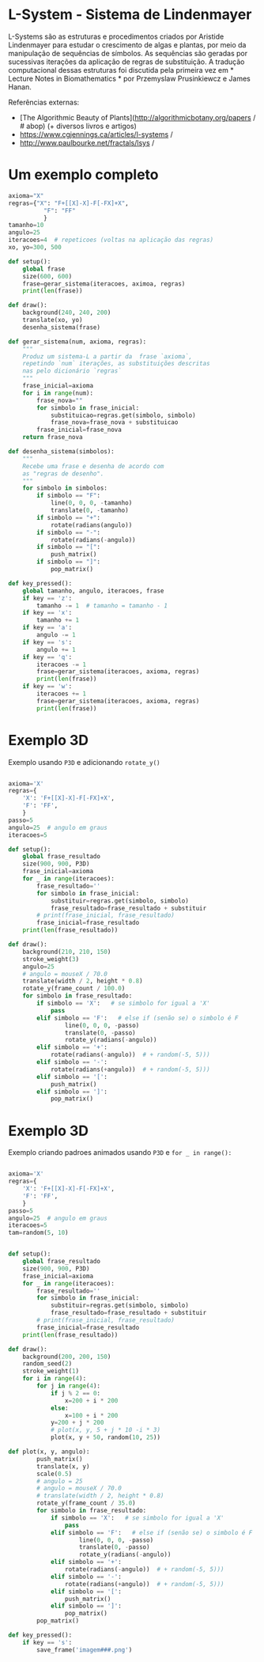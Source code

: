 # L-System - Sistema de Lindenmayer

L-Systems são as estruturas e procedimentos criados por Aristide Lindenmayer para estudar o crescimento de algas e plantas, por meio da manipulação de sequências de símbolos. As sequências são geradas por sucessivas iterações da aplicação de regras de substituição. A tradução computacional dessas estruturas foi discutida pela primeira vez em * Lecture Notes in Biomathematics * por Przemyslaw Prusinkiewcz e James Hanan.

Referências externas:
- [The Algorithmic Beauty of Plants](http://algorithmicbotany.org/papers /  # abop) (+ diversos livros e artigos)
- https://www.cgjennings.ca/articles/l-systems /
- http://www.paulbourke.net/fractals/lsys /

# Um exemplo completo

```python
axioma="X"
regras={"X": "F+[[X]-X]-F[-FX]+X",
          "F": "FF"
          }
tamanho=10
angulo=25
iteracoes=4  # repeticoes (voltas na aplicação das regras)
xo, yo=300, 500

def setup():
    global frase
    size(600, 600)
    frase=gerar_sistema(iteracoes, aximoa, regras)
    print(len(frase))

def draw():
    background(240, 240, 200)
    translate(xo, yo)
    desenha_sistema(frase)

def gerar_sistema(num, axioma, regras):
    """
    Produz um sistema-L a partir da  frase `axioma`,
    repetindo `num` iterações, as substituições descritas
    nas pelo dicionário `regras`
    """
    frase_inicial=axioma
    for i in range(num):
        frase_nova=""
        for simbolo in frase_inicial:
            substituicao=regras.get(simbolo, simbolo)
            frase_nova=frase_nova + substituicao
        frase_inicial=frase_nova
    return frase_nova

def desenha_sistema(simbolos):
    """
    Recebe uma frase e desenha de acordo com
    as "regras de desenho".
    """
    for simbolo in simbolos:
        if simbolo == "F":
            line(0, 0, 0, -tamanho)
            translate(0, -tamanho)
        if simbolo == "+":
            rotate(radians(angulo))
        if simbolo == "-":
            rotate(radians(-angulo))
        if simbolo == "[":
            push_matrix()
        if simbolo == "]":
            pop_matrix()

def key_pressed():
    global tamanho, angulo, iteracoes, frase
    if key == 'z':
        tamanho -= 1  # tamanho = tamanho - 1
    if key == 'x':
        tamanho += 1
    if key == 'a':
        angulo -= 1
    if key == 's':
        angulo += 1
    if key == 'q':
        iteracoes -= 1
        frase=gerar_sistema(iteracoes, axioma, regras)
        print(len(frase))
    if key == 'w':
        iteracoes += 1
        frase=gerar_sistema(iteracoes, axioma, regras)
        print(len(frase))
```


# Exemplo 3D

Exemplo usando `P3D` e adicionando `rotate_y()`

```python

axioma='X'
regras={
    'X': 'F+[[X]-X]-F[-FX]+X',
    'F': 'FF',
    }
passo=5
angulo=25  # angulo em graus
iteracoes=5

def setup():
    global frase_resultado
    size(900, 900, P3D)
    frase_inicial=axioma
    for _ in range(iteracoes):
        frase_resultado=''
        for simbolo in frase_inicial:
            substituir=regras.get(simbolo, simbolo)
            frase_resultado=frase_resultado + substituir
        # print(frase_inicial, frase_resultado)
        frase_inicial=frase_resultado
    print(len(frase_resultado))

def draw():
    background(210, 210, 150)
    stroke_weight(3)
    angulo=25
    # angulo = mouseX / 70.0
    translate(width / 2, height * 0.8)
    rotate_y(frame_count / 100.0)
    for simbolo in frase_resultado:
        if simbolo == 'X':   # se simbolo for igual a 'X'
            pass
        elif simbolo == 'F':   # else if (senão se) o simbolo é F
                line(0, 0, 0, -passo)
                translate(0, -passo)
                rotate_y(radians(-angulo))
        elif simbolo == '+':
            rotate(radians(-angulo))  # + random(-5, 5)))
        elif simbolo == '-':
            rotate(radians(+angulo))  # + random(-5, 5)))
        elif simbolo == '[':
            push_matrix()
        elif simbolo == ']':
            pop_matrix()
```

# Exemplo 3D

Exemplo criando padroes animados usando `P3D` e `for _ in range(): `


```python

axioma='X'
regras={
    'X': 'F+[[X]-X]-F[-FX]+X',
    'F': 'FF',
    }
passo=5
angulo=25  # angulo em graus
iteracoes=5
tam=random(5, 10)


def setup():
    global frase_resultado
    size(900, 900, P3D)
    frase_inicial=axioma
    for _ in range(iteracoes):
        frase_resultado=''
        for simbolo in frase_inicial:
            substituir=regras.get(simbolo, simbolo)
            frase_resultado=frase_resultado + substituir
        # print(frase_inicial, frase_resultado)
        frase_inicial=frase_resultado
    print(len(frase_resultado))

def draw():
    background(200, 200, 150)
    random_seed(2)
    stroke_weight(1)
    for i in range(4):
        for j in range(4):
            if j % 2 == 0:
                x=200 + i * 200
            else:
                x=100 + i * 200
            y=200 + j * 200
            # plot(x, y, 5 + j * 10 -i * 3)
            plot(x, y + 50, random(10, 25))

def plot(x, y, angulo):
        push_matrix()
        translate(x, y)
        scale(0.5)
        # angulo = 25
        # angulo = mouseX / 70.0
        # translate(width / 2, height * 0.8)
        rotate_y(frame_count / 35.0)
        for simbolo in frase_resultado:
            if simbolo == 'X':   # se simbolo for igual a 'X'
                pass
            elif simbolo == 'F':   # else if (senão se) o simbolo é F
                    line(0, 0, 0, -passo)
                    translate(0, -passo)
                    rotate_y(radians(-angulo))
            elif simbolo == '+':
                rotate(radians(-angulo))  # + random(-5, 5)))
            elif simbolo == '-':
                rotate(radians(+angulo))  # + random(-5, 5)))
            elif simbolo == '[':
                push_matrix()
            elif simbolo == ']':
                pop_matrix()
        pop_matrix()

def key_pressed():
    if key == 's':
        save_frame('imagem###.png')

```
